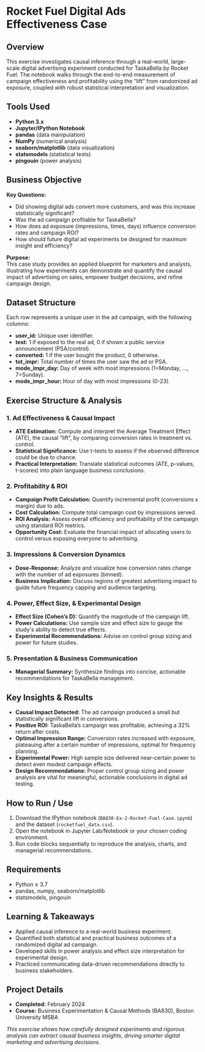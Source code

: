 # Rocket Fuel Digital Ads Effectiveness Case

## Overview

This exercise investigates causal inference through a real-world, large-scale digital advertising experiment conducted for TaskaBella by Rocket Fuel. The notebook walks through the end-to-end measurement of campaign effectiveness and profitability using the “lift” from randomized ad exposure, coupled with robust statistical interpretation and visualization.

## Tools Used
- **Python 3.x**
- **Jupyter/IPython Notebook**
- **pandas** (data manipulation)
- **NumPy** (numerical analysis)
- **seaborn/matplotlib** (data visualization)
- **statsmodels** (statistical tests)
- **pingouin** (power analysis)

## Business Objective

**Key Questions:**
- Did showing digital ads convert more customers, and was this increase statistically significant?
- Was the ad campaign profitable for TaskaBella?
- How does ad exposure (impressions, times, days) influence conversion rates and campaign ROI?
- How should future digital ad experiments be designed for maximum insight and efficiency?

**Purpose:**  
This case study provides an applied blueprint for marketers and analysts, illustrating how experiments can demonstrate and quantify the causal impact of advertising on sales, empower budget decisions, and refine campaign design.

## Dataset Structure

Each row represents a unique user in the ad campaign, with the following columns:
- **user_id:** Unique user identifier.
- **test:** 1 if exposed to the real ad, 0 if shown a public service announcement (PSA/control).
- **converted:** 1 if the user bought the product, 0 otherwise.
- **tot_impr:** Total number of times the user saw the ad or PSA.
- **mode_impr_day:** Day of week with most impressions (1=Monday, …, 7=Sunday).
- **mode_impr_hour:** Hour of day with most impressions (0-23).

## Exercise Structure & Analysis

### 1. Ad Effectiveness & Causal Impact
- **ATE Estimation:** Compute and interpret the Average Treatment Effect (ATE), the causal “lift”, by comparing conversion rates in treatment vs. control.
- **Statistical Significance:** Use t-tests to assess if the observed difference could be due to chance.
- **Practical Interpretation:** Translate statistical outcomes (ATE, p-values, t-scores) into plain language business conclusions.

### 2. Profitability & ROI
- **Campaign Profit Calculation:** Quantify incremental profit (conversions x margin) due to ads.
- **Cost Calculation:** Compute total campaign cost by impressions served.
- **ROI Analysis:** Assess overall efficiency and profitability of the campaign using standard ROI metrics.
- **Opportunity Cost:** Evaluate the financial impact of allocating users to control versus exposing everyone to advertising.

### 3. Impressions & Conversion Dynamics
- **Dose-Response:** Analyze and visualize how conversion rates change with the number of ad exposures (binned).
- **Business Implication:** Discuss regions of greatest advertising impact to guide future frequency capping and audience targeting.

### 4. Power, Effect Size, & Experimental Design
- **Effect Size (Cohen’s D):** Quantify the magnitude of the campaign lift.
- **Power Calculations:** Use sample size and effect size to gauge the study's ability to detect true effects.
- **Experimental Recommendations:** Advise on control group sizing and power for future studies.

### 5. Presentation & Business Communication
- **Managerial Summary:** Synthesize findings into concise, actionable recommendations for TaskaBella management.

## Key Insights & Results

- **Causal Impact Detected:** The ad campaign produced a small but statistically significant lift in conversions.
- **Positive ROI:** TaskaBella’s campaign was profitable, achieving a 32% return after costs.
- **Optimal Impression Range:** Conversion rates increased with exposure, plateauing after a certain number of impressions, optimal for frequency planning.
- **Experimental Power:** High sample size delivered near-certain power to detect even modest campaign effects.
- **Design Recommendations:** Proper control group sizing and power analysis are vital for meaningful, actionable conclusions in digital ad testing.

## How to Run / Use

1. Download the IPython notebook (`BA830-Ex-2-Rocket-Fuel-Case.ipynb`) and the dataset (`rocketfuel_data.csv`).
2. Open the notebook in Jupyter Lab/Notebook or your chosen coding environment.
3. Run code blocks sequentially to reproduce the analysis, charts, and managerial recommendations.

## Requirements

- Python ≥ 3.7  
- pandas, numpy, seaborn/matplotlib  
- statsmodels, pingouin

## Learning & Takeaways

- Applied causal inference to a real-world business experiment.
- Quantified both statistical and practical business outcomes of a randomized digital ad campaign.
- Developed skills in power analysis and effect size interpretation for experimental design.
- Practiced communicating data-driven recommendations directly to business stakeholders.

## Project Details

- **Completed:** February 2024  
- **Course:** Business Experimentation & Causal Methods (BA830), Boston University MSBA

*This exercise shows how carefully designed experiments and rigorous analysis can extract causal business insights, driving smarter digital marketing and advertising decisions.*
